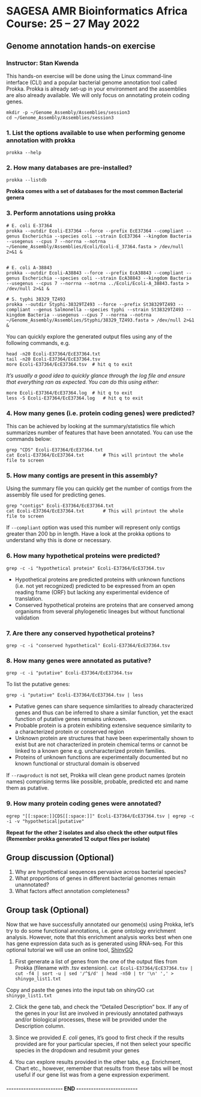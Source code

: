 # SAGESA AMR Bioinformatics Africa Course: 25 – 27 May 2022
## Genome annotation hands-on exercise
### Instructor: Stan Kwenda

This hands-on exercise will be done using the Linux command-line interface (CLI) and a popular bacterial genome annotation tool called Prokka. Prokka is already set-up in your environment and the assemblies are also already available. We will only focus on annotating protein coding genes.

```
mkdir -p ~/Genome_Assembly/Assemblies/session3
cd ~/Genome_Assembly/Assemblies/session3
```

### 1. List the options available to use when performing genome annotation with prokka
`prokka --help`

### 2. How many databases are pre-installed?
`prokka --listdb`

**Prokka comes with a set of databases for the most common Bacterial genera**

### 3. Perform annotations using prokka
```
# E. coli E-37364
prokka --outdir Ecoli-E37364 --force --prefix EcE37364 --compliant --genus Escherichia --species coli --strain EcE37364 --kingdom Bacteria --usegenus --cpus 7 --norrna --notrna ~/Genome_Assembly/Assemblies/Ecoli/Ecoli-E_37364.fasta > /dev/null 2>&1 &


# E. coli A-38843
prokka --outdir Ecoli-A38843 --force --prefix EcA38843 --compliant --genus Escherichia --species coli --strain EcA38843 --kingdom Bacteria --usegenus --cpus 7 --norrna --notrna ../Ecoli/Ecoli-A_38843.fasta > /dev/null 2>&1 &

# S. typhi 38329_TZ493
prokka --outdir Styphi-38329TZ493 --force --prefix St38329TZ493 --compliant --genus Salmonella --species typhi --strain St38329TZ493 --kingdom Bacteria --usegenus --cpus 7 --norrna --notrna ~/Genome_Assembly/Assemblies/Styphi/38329_TZ493.fasta > /dev/null 2>&1 &
```
You can quickly explore the generated output files using any of the following commands, e.g.

```
head -n20 Ecoli-E37364/EcE37364.txt
tail -n20 Ecoli-E37364/EcE37364.tsv 
more Ecoli-E37364/EcE37364.tsv	# hit q to exit
```
_It’s usually a good idea to quickly glance through the log file and ensure that everything ran as expected. You can do this using either:_

```
more Ecoli-E37364/EcE37364.log 	# hit q to exit
less -S Ecoli-E37364/EcE37364.log 	# hit q to exit
```

### 4.	How many genes (i.e. protein coding genes) were predicted? 
This can be achieved by looking at the summary/statistics file which summarizes number of features that have been annotated. You can use the commands below:

```
grep "CDS" Ecoli-E37364/EcE37364.txt
cat Ecoli-E37364/EcE37364.txt		# This will printout the whole file to screen
```

### 5. How many contigs are present in this assembly?
Using the summary file you can quickly get the number of contigs from the assembly file used for predicting genes.

```
grep "contigs" Ecoli-E37364/EcE37364.txt
cat Ecoli-E37364/EcE37364.txt		# This will printout the whole file to screen
```

If `--compliant` option was used this number will represent only contigs greater than 200 bp in length. Have a look at the prokka options to understand why this is done or necessary.

### 6. How many hypothetical proteins were predicted?
`grep -c -i "hypothetical protein" Ecoli-E37364/EcE37364.tsv`

- Hypothetical proteins are predicted proteins with unknown functions (i.e. not yet recognized) predicted to be expressed from an open reading frame (ORF) but lacking any experimental evidence of translation.
- Conserved hypothetical proteins are proteins that are conserved among organisms from several phylogenetic lineages but without functional validation


### 7. Are there any conserved hypothetical proteins?

`grep -c -i "conserved hypothetical" Ecoli-E37364/EcE37364.tsv`

### 8. How many genes were annotated as putative?

`grep -c -i "putative" Ecoli-E37364/EcE37364.tsv`

To list the putative genes:

`grep -i "putative" Ecoli-E37364/EcE37364.tsv | less `

- Putative genes can share sequence similarities to already characterized genes and thus can be inferred to share a similar function, yet the exact function of putative genes remains unknown.
- Probable protein is a protein exhibiting extensive sequence similarity to a characterized protein or conserved region
- Unknown protein are structures that have been experimentally shown to exist but are not characterized in protein chemical terms or cannot be linked to a known gene e.g. uncharacterized protein families.
- Proteins of unknown functions  are experimentally documented but no known functional or structural domain is observed

If `--rawproduct` is not set, Prokka will clean gene product names (protein names) comprising terms like possible, probable, predicted etc and name them as putative.

### 9. How many protein coding genes were annotated?
`egrep "[[:space:]]CDS[[:space:]]" Ecoli-E37364/EcE37364.tsv | egrep -c -i -v "hypothetical|putative"`

**Repeat for the other 2 isolates and also check the other output files (Remember prokka generated 12 output files per isolate)**


## Group discussion (Optional)
1. Why are hypothetical sequences pervasive across bacterial species?
2. What proportions of genes in different bacterial genomes remain unannotated?
3. What factors affect annotation completeness?


## Group task (Optional)
Now that we have successfully annotated our genome(s) using Prokka, let’s try to do some functional annotations, i.e. gene ontology enrichment analysis. However, note that this enrichment analysis works best when one has gene expression data such as is generated using RNA-seq. For this optional tutorial we will use an online tool, [ShinyGO](http://bioinformatics.sdstate.edu/go/)

1. First generate a list of genes from the one of the output files from Prokka (filename with .tsv extension).
`cat Ecoli-E37364/EcE37364.tsv | cut -f4 | sort -u | sed '/^$/d' | head -n50 | tr '\n' ',' > shinygo_list1.txt`

Copy and paste the genes into the input tab on shinyGO
`cat shinygo_list1.txt `

2.	Click the gene tab, and check the “Detailed Description” box. 
If any of the genes in your list are involved in previously annotated pathways and/or biological processes, these will be provided under the Description column.

3.	Since we provided _E. coli_ genes, it’s good to first check if the results provided are for your particular species, if not then select your specific species in the dropdown and resubmit your genes

4.	You can explore results provided in the other tabs, e.g. Enrichment, Chart etc., however, remember that results from these tabs will be most useful if our gene list was from a gene expression experiment.



####                    ----------------------- END -------------------------







